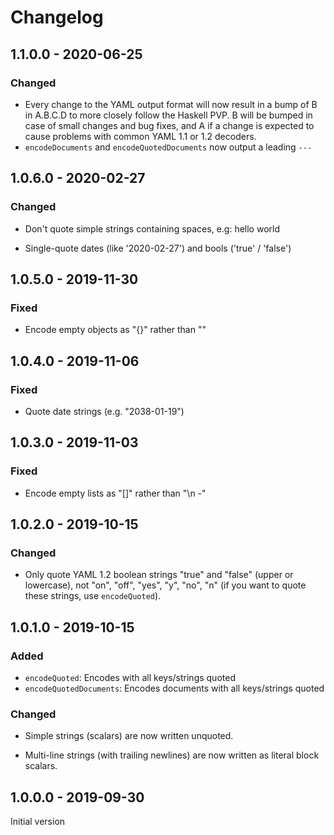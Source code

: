 # Changelog

## 1.1.0.0 - 2020-06-25

### Changed

  - Every change to the YAML output format will now result in a bump of B
    in A.B.C.D to more closely follow the Haskell PVP. B will be bumped in
    case of small changes and bug fixes, and A if a change is expected to
    cause problems with common YAML 1.1 or 1.2 decoders.
  - `encodeDocuments` and `encodeQuotedDocuments` now output a leading `---`

## 1.0.6.0 - 2020-02-27

### Changed

  - Don't quote simple strings containing spaces, e.g: hello world

  - Single-quote dates (like '2020-02-27') and bools ('true' / 'false')

## 1.0.5.0 - 2019-11-30

### Fixed

  - Encode empty objects as "{}" rather than ""

## 1.0.4.0 - 2019-11-06

### Fixed

  - Quote date strings (e.g. "2038-01-19")

## 1.0.3.0 - 2019-11-03

### Fixed

  - Encode empty lists as "[]" rather than "\n -"

## 1.0.2.0 - 2019-10-15

### Changed

  - Only quote YAML 1.2 boolean strings "true" and "false" (upper or
    lowercase), not "on", "off", "yes", "y", "no", "n" (if you want to quote
    these strings, use `encodeQuoted`).

## 1.0.1.0 - 2019-10-15

### Added

  - `encodeQuoted`: Encodes with all keys/strings quoted
  - `encodeQuotedDocuments`: Encodes documents with all keys/strings quoted

### Changed

  - Simple strings (scalars) are now written unquoted.

  - Multi-line strings (with trailing newlines) are now written as literal
    block scalars.


## 1.0.0.0 - 2019-09-30

Initial version
